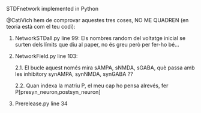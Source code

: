 STDFnetwork implemented in Python 

@CatiVich hem de comprovar aquestes tres coses, NO ME QUADREN (en teoria està com el teu codi):
1. NetworkSTDall.py line 99: Els nombres random del voltatge inicial se surten dels límits que diu al paper, no és greu    però per fer-ho bé...

2. NetworkField.py  line 103: 

    2.1. El bucle aquest només mira sAMPA, sNMDA, sGABA, què passa amb les inhibitory synAMPA, synNMDA, synGABA ??
    
    2.2. Quan indexa la matriu P, el meu cap ho pensa alrevés, fer P[presyn_neuron,postsyn_neuron]

3. Prerelease.py line 34